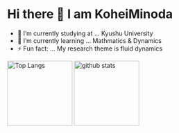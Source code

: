 # Hi there 👋 I am KoheiMinoda

<!--
## My Skils 
<img alt="my skills" src="https://skillicons.dev/icons?theme=light&perline=8&i=python,r,js,html,css,firebase,figma" />

<p align="left"> 
  <img alt="Top Langs" height="150px" src="https://github-readme-stats.vercel.app/api/top-langs/?username=KoheiMinoda&langs_count=6&theme=gruvbox&layout=compact&show_icons=true" />
  <img alt="github stats" height="150px" src="https://github-readme-stats.vercel.app/api?username=KoheiMinoda&theme=gruvbox" />
</p>

**KoheiMinoda/KoheiMinoda** is a ✨ _special_ ✨ repository because its `README.md` (this file) appears on your GitHub profile.

Here are some ideas to get you started:
-->

<!--I'm a student of Kyushu University-->

- 🔭 I’m currently studying at ... Kyushu University
- 🌱 I’m currently learning ... Mathmatics & Dynamics
- ⚡ Fun fact: ... My research theme is fluid dynamics

<p align="left"> 
  <img alt="Top Langs" height="150px" src="https://github-readme-stats.vercel.app/api/top-langs/?username=KoheiMinoda&langs_count=6&theme=gruvbox&show_icons=true" />
  <img alt="github stats" height="150px" src="https://github-readme-stats.vercel.app/api?username=KoheiMinoda&theme=gruvbox" />
</p>
